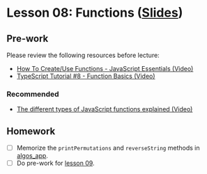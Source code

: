 # Lesson 08: Functions ([Slides](https://code-differently.github.io/code-differently-25-q1/slides/#/lesson_08))

## Pre-work

Please review the following resources before lecture:

* [How To Create/Use Functions - JavaScript Essentials (Video)](https://www.youtube.com/watch?v=FOD408a0EzU)
* [TypeScript Tutorial #8 - Function Basics (Video)](https://www.youtube.com/watch?v=jXoSaX_yFh4)

### Recommended

* [The different types of JavaScript functions explained (Video)](https://www.youtube.com/watch?v=cMt9U6kCWsM)

## Homework

- [ ] Memorize the `printPermutations` and `reverseString` methods in [algos_app][algos-app].
- [ ] Do pre-work for [lesson 09](/lesson_09/).

[algos-app]: ./algos/src/lesson8.ts